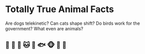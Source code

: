 # Totally True Animal Facts

Are dogs telekinetic? Can cats shape shift? Do birds work for the government? What even are animals? 

## 🦊 🐶 🐅 🐱 🐄 🐟 🐵 🐍 🐘
